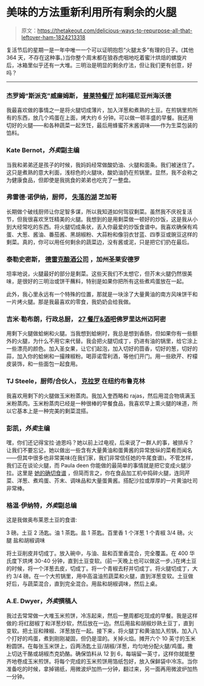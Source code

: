 # 美味的方法重新利用所有剩余的火腿

> 原文：<https://thetakeout.com/delicious-ways-to-repurpose-all-that-leftover-ham-1824213318>

复活节后的星期一是一年中唯一一个可以证明抱怨“火腿太多”有理的日子。(其他 364 天，不存在这种事。)当你整个周末都在狼吞虎咽地吃着蜜汁烘焙的螺旋片后，冰箱里似乎还有一大堆。三明治是明显的剩余疗法，但让我们更有创意，好吗？



* * *

### 杰罗姆“斯派克”威廉姆斯， [普莱特餐厅](http://playtonb.com/) 加利福尼亚州海沃德

我最喜欢做的事情之一是将火腿切成薄片，加入洋葱和煮熟的土豆。在煎锅里煎所有的东西，放几个鸡蛋在上面，烤大约 6 分钟。可以做一顿丰盛的早餐。我还用切好的火腿——和各种蔬菜一起烹饪，最后用蜂蜜芥末酱调味——作为生菜包装的馅料。

### Kate Bernot，*外卖*副主编

当我和弟弟还是孩子的时候，我妈妈经常做酸奶油、火腿和面条。我们被迷住了。这只是煮熟的意大利面，浅棕色的火腿块，酸奶油扔在煎锅里。显然，我不会称之为健康食品，但即使是我挑食的弟弟也吃完了一整盘。

### **弗雷德·诺伊纳，厨师，** [**失落的湖**](http://www.lostlaketiki.com/) **芝加哥**

长期做个破线厨师让你足智多谋，所以我知道如何驾驭剩菜。虽然我不庆祝复活节，但我很喜欢烹饪精美的火腿。我想到的是用剩菜做一顿好的炒饭，这是我从小到大经常吃的东西。将火腿切成条状，丢入你最爱的炒饭食谱中。我喜欢确保有鸡蛋、大葱、酱油、番茄酱、黑胡椒粉、大蒜粉和像羽衣甘蓝、四季豆或豌豆这样的剩菜。真的，你可以用任何剩余的蔬菜边，没有酱或泥，只是把它们扔在最后。

### 泰勒史密斯， [德雷克酿酒公司](https://drinkdrakes.com/) ，加州圣莱安德罗

坦率地说，火腿最好的部分是剩菜。这些天我们不太想它，但芥末火腿仍然很美味，是很好的三明治或饼干蘸料，特别是如果你把所有这些煮鸡蛋放在一起。

此外，我心里永远有一个特殊的位置，那就是一块涂了大量黄油的南方风味饼干和一片烤火腿。那是我最喜欢的零食，我奶奶会给我做。

### 吉米·勒布朗，行政总厨， [27 餐厅&酒吧](https://freehandhotels.com/miami/27-restaurant/)佛罗里达州迈阿密

用剩下火腿做蛤蜊和火腿。当我想到蛤蜊时，我总是想到香肠，但如果你有一些额外的火腿，为什么不用它来代替。我会把火腿切成丁，扔进有油的锅里，给它涂上一些漂亮的颜色。加入圣女果，让它们起泡，加入切好的茴香，切好的葱，切好的蒜，加入你的蛤蜊和一撮辣椒粉。喝菲诺雪利酒，等他们开门。用一些欧芹、柠檬皮装饰，和一些面包一起食用。

### TJ Steele，厨师/合伙人， [克拉罗](https://www.clarobk.com/) 在纽约布鲁克林

我喜欢用剩下的火腿做玉米粉蒸肉。我加入奎西略和 rajas，然后用混合物填满玉米粉蒸肉。玉米粉蒸肉已经是一种很棒的早餐食品，我喜欢早上熏火腿的味道，所以它基本上是一种完美的剩菜混搭。

### 彭凯，*外卖*主编

嘿，你们还记得宝拉·迪恩吗？她以前上过电视，后来说了一群人的事，被排斥？让我们不要忘记，她以做出一些含有大量黄油和蛋黄酱的异常放纵的菜肴而闻名——但其中很多也非常美味(在我们家，我们非常信任她的牛尾食谱)。不管怎样，我们正在谈论火腿，而 Paula deen 你能做的最简单的事情就是把它变成火腿沙拉。这里是 [她的确切食谱](https://www.pauladeen.com/recipe/ham-salad/) ，但简而言之，你在食品加工机中捣碎火腿，连同芹菜、洋葱、煮鸡蛋、芥末、调味品和大量蛋黄酱。搭配沙拉或厚厚的一片黄油吐司非常棒。

### 格温·伊纳特，*外卖*副总编

这是我做奥布莱恩土豆的食谱:

3 磅。土豆
2 汤匙。油
1 茶匙。盐
1 茶匙。百里香
1 个洋葱
1 个青椒
3/4 磅。火腿
盐和胡椒调味

将土豆削皮并切成丁。放入碗中，与油、盐和百里香混合，完全覆盖。在 400 华氏度下烘烤 30-40 分钟，直到土豆变软。(前一天晚上也可以做这一步。)在烤土豆的时候，将一个洋葱去皮，切成丁。将一个青椒去籽并切成丁。将火腿切成丁，大约 3/4 磅。在一个大煎锅里，用中高温油煎蔬菜和火腿，直到洋葱变软。土豆做好后，与蔬菜混合，直到完全混合。用盐和胡椒调味，然后上桌。

### A.E. Dwyer，*外卖*撰稿人

我过去常常做一大堆玉米煎饼，冷冻起来，然后一整周都吃现成的早餐。我是这样做的:将红甜椒丁和洋葱炒软，然后放在一边。然后用盐和胡椒炒熟土豆丁，直到变软。把土豆和辣椒、洋葱放在一起。接下来，将火腿丁和黄油加入煎锅，加入八个打好的鸡蛋，煮到刚刚凝固，但仍是湿的。关掉火焰。摊开六个 10 英寸的玉米粉圆饼。在每张玉米饼上，舀两汤匙土豆/胡椒/洋葱，均匀地分配火腿/鸡蛋。撒上切达干酪或胡椒杰克奶酪。确保馅料从 12 到 6，每端留一英寸，这样你就能整齐地卷成玉米煎饼。将每个完成的玉米煎饼用箔纸包好，放入保鲜袋中冷冻。当你准备吃的时候，拿掉锡纸，用微波炉加热一分钟，翻过来，另一面再用微波炉加热一分钟。